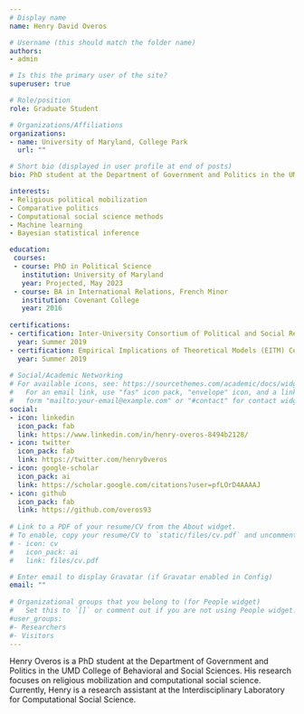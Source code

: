 ```yaml
---
# Display name
name: Henry David Overos

# Username (this should match the folder name)
authors:
- admin

# Is this the primary user of the site?
superuser: true

# Role/position
role: Graduate Student

# Organizations/Affiliations
organizations:
- name: University of Maryland, College Park
  url: ""

# Short bio (displayed in user profile at end of posts)
bio: PhD student at the Department of Government and Politics in the UMD College of Behavioral and Social Sciences. Studies religious mobilization and computational social science.

interests:
- Religious political mobilization
- Comparative politics
- Computational social science methods
- Machine learning
- Bayesian statistical inference

education:
 courses:
 - course: PhD in Political Science
   institution: University of Maryland
   year: Projected, May 2023
 - course: BA in International Relations, French Minor
   institution: Covenant College
   year: 2016
  
certifications:
- certification: Inter-University Consortium of Political and Social Research (ICPSR)
  year: Summer 2019
- certification: Empirical Implications of Theoretical Models (EITM) Certification
  year: Summer 2019
    
# Social/Academic Networking
# For available icons, see: https://sourcethemes.com/academic/docs/widgets/#icons
#   For an email link, use "fas" icon pack, "envelope" icon, and a link in the
#   form "mailto:your-email@example.com" or "#contact" for contact widget.
social:
- icon: linkedin
  icon_pack: fab
  link: https://www.linkedin.com/in/henry-overos-8494b2128/ 
- icon: twitter
  icon_pack: fab
  link: https://twitter.com/henry0veros
- icon: google-scholar
  icon_pack: ai
  link: https://scholar.google.com/citations?user=pfLOrD4AAAAJ
- icon: github
  icon_pack: fab
  link: https://github.com/overos93
  
# Link to a PDF of your resume/CV from the About widget.
# To enable, copy your resume/CV to `static/files/cv.pdf` and uncomment the lines below.  
# - icon: cv
#   icon_pack: ai
#   link: files/cv.pdf

# Enter email to display Gravatar (if Gravatar enabled in Config)
email: ""
  
# Organizational groups that you belong to (for People widget)
#   Set this to `[]` or comment out if you are not using People widget.  
#user_groups:
#- Researchers
#- Visitors
---
```

Henry Overos is a PhD student at the Department of Government and Politics in the UMD College of Behavioral and Social Sciences. His research focuses on religious mobilization and computational social science. Currently, Henry is a research assistant at the Interdisciplinary Laboratory for Computational Social Science.
